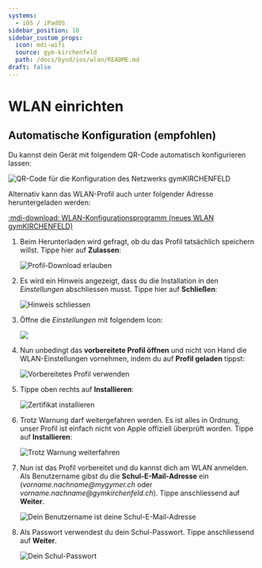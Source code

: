```yaml
---
systems:
  - iOS / iPadOS
sidebar_position: 10
sidebar_custom_props:
  icon: mdi-wifi
  source: gym-kirchenfeld
  path: /docs/byod/ios/wlan/README.md
draft: false
---
```


# WLAN einrichten



## Automatische Konfiguration (empfohlen)

Du kannst dein Gerät mit folgendem QR-Code automatisch konfigurieren lassen:

![QR-Code für die Konfiguration des Netzwerks gymKIRCHENFELD](./qr-code-enterprise-wifi.svg)

Alternativ kann das WLAN-Profil auch unter folgender Adresse heruntergeladen werden:

[:mdi-download: WLAN-Konfigurationsprogramm (neues WLAN gymKIRCHENFELD)][1]

[1]: https://enterprise-wifi.net/?idp=572&profile=332

1. Beim Herunterladen wird gefragt, ob du das Profil tatsächlich speichern willst. Tippe hier auf __Zulassen__:

   ![Profil-Download erlauben](./wlan-1.png)

2. Es wird ein Hinweis angezeigt, dass du die Installation in den _Einstellungen_ abschliessen musst. Tippe hier auf __Schließen__:

   ![Hinweis schliessen](./wlan-2.png)

3. Öffne die _Einstellungen_ mit folgendem Icon:

   ![](./icon-settings.png)

4. Nun unbedingt das **vorbereitete Profil öffnen** und nicht von Hand die WLAN-Einstellungen vornehmen, indem du auf __Profil geladen__ tippst:

   ![Vorbereitetes Profil verwenden](./wlan-3.png)

5. Tippe oben rechts auf __Installieren__:

   ![Zertifikat installieren](./wlan-4.png)

6. Trotz Warnung darf weitergefahren werden. Es ist alles in Ordnung, unser Profil ist einfach nicht von Apple offiziell überprüft worden. Tippe auf __Installieren__:

   ![Trotz Warnung weiterfahren](./wlan-5.png)

7. Nun ist das Profil vorbereitet und du kannst dich am WLAN anmelden. Als Benutzername gibst du die **Schul-E-Mail-Adresse** ein (_vorname.nachname@mygymer.ch_ oder _vorname.nachname@gymkirchenfeld.ch_). Tippe anschliessend auf __Weiter__.

   ![Dein Benutzername ist deine Schul-E-Mail-Adresse](./wlan-7.png)

9. Als Passwort verwendest du dein Schul-Passwort. Tippe anschliessend auf __Weiter__.

   ![Dein Schul-Passwort](./wlan-8.png)
